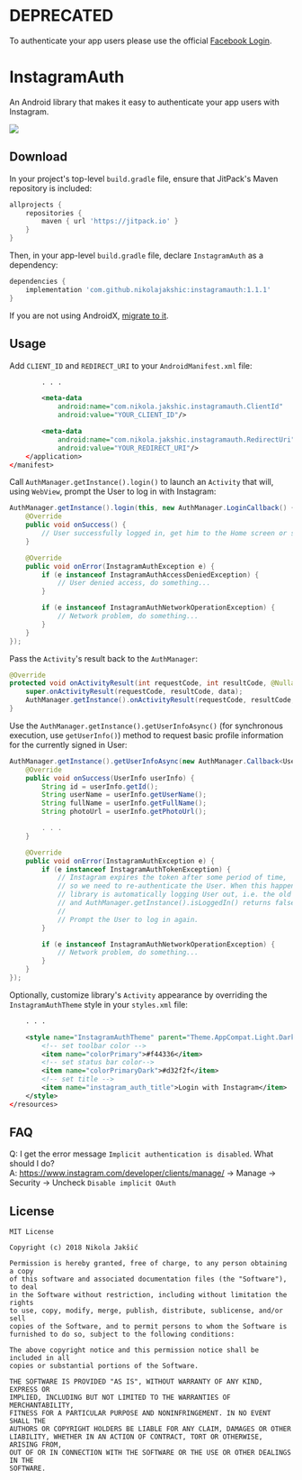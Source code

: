 # DEPRECATED

To authenticate your app users please use the official [Facebook Login](https://developers.facebook.com/docs/facebook-login/).

# InstagramAuth

An Android library that makes it easy to authenticate your app users with Instagram.

[![](https://jitpack.io/v/nikolajakshic/instagramauth.svg)](https://jitpack.io/#nikolajakshic/instagramauth)

## Download

In your project's top-level `build.gradle` file, ensure that JitPack's Maven repository is included:

```groovy
allprojects {
    repositories {
        maven { url 'https://jitpack.io' }
    }
}
```

Then, in your app-level `build.gradle` file, declare `InstagramAuth` as a dependency:

```groovy
dependencies {
    implementation 'com.github.nikolajakshic:instagramauth:1.1.1'
}
```

If you are not using AndroidX, [migrate to it](https://developer.android.com/jetpack/androidx/migrate).

## Usage

Add `CLIENT_ID` and `REDIRECT_URI` to your `AndroidManifest.xml` file:

```xml
        . . .

        <meta-data
            android:name="com.nikola.jakshic.instagramauth.ClientId"
            android:value="YOUR_CLIENT_ID"/>

        <meta-data
            android:name="com.nikola.jakshic.instagramauth.RedirectUri"
            android:value="YOUR_REDIRECT_URI"/>
    </application>
</manifest>
```

Call `AuthManager.getInstance().login()` to launch  an `Activity` that will, using `WebView`, prompt the User
to log in with Instagram:

```java
AuthManager.getInstance().login(this, new AuthManager.LoginCallback() {
    @Override
    public void onSuccess() {
        // User successfully logged in, get him to the Home screen or something...
    }

    @Override
    public void onError(InstagramAuthException e) {
        if (e instanceof InstagramAuthAccessDeniedException) {
            // User denied access, do something...
        }

        if (e instanceof InstagramAuthNetworkOperationException) {
            // Network problem, do something...
        }
    }
});
```

Pass the `Activity`'s result back to the `AuthManager`:

```java
@Override
protected void onActivityResult(int requestCode, int resultCode, @Nullable Intent data) {
    super.onActivityResult(requestCode, resultCode, data);
    AuthManager.getInstance().onActivityResult(requestCode, resultCode, data);
}
```

Use the `AuthManager.getInstance().getUserInfoAsync()` (for synchronous execution, use `getUserInfo()`) method to request basic profile information for the currently signed in User:

```java
AuthManager.getInstance().getUserInfoAsync(new AuthManager.Callback<UserInfo>() {
    @Override
    public void onSuccess(UserInfo userInfo) {
        String id = userInfo.getId();
        String userName = userInfo.getUserName();
        String fullName = userInfo.getFullName();
        String photoUrl = userInfo.getPhotoUrl();

        . . .
    }

    @Override
    public void onError(InstagramAuthException e) {
        if (e instanceof InstagramAuthTokenException) {
            // Instagram expires the token after some period of time,
            // so we need to re-authenticate the User. When this happens,
            // library is automatically logging User out, i.e. the old token is removed
            // and AuthManager.getInstance().isLoggedIn() returns false.
            //
            // Prompt the User to log in again.
        }

        if (e instanceof InstagramAuthNetworkOperationException) {
            // Network problem, do something...
        }
    }
});
```

Optionally, customize library's `Activity` appearance by overriding the `InstagramAuthTheme` style in your `styles.xml` file:

```xml
    . . .

    <style name="InstagramAuthTheme" parent="Theme.AppCompat.Light.DarkActionBar">
        <!-- set toolbar color -->
        <item name="colorPrimary">#f44336</item>
        <!-- set status bar color-->
        <item name="colorPrimaryDark">#d32f2f</item>
        <!-- set title -->
        <item name="instagram_auth_title">Login with Instagram</item>
    </style>
</resources>
```

## FAQ

Q: I get the error message `Implicit authentication is disabled`. What should I do?  
A: https://www.instagram.com/developer/clients/manage/ -> Manage -> Security -> Uncheck `Disable implicit OAuth`

## License

```
MIT License

Copyright (c) 2018 Nikola Jakšić

Permission is hereby granted, free of charge, to any person obtaining a copy
of this software and associated documentation files (the "Software"), to deal
in the Software without restriction, including without limitation the rights
to use, copy, modify, merge, publish, distribute, sublicense, and/or sell
copies of the Software, and to permit persons to whom the Software is
furnished to do so, subject to the following conditions:

The above copyright notice and this permission notice shall be included in all
copies or substantial portions of the Software.

THE SOFTWARE IS PROVIDED "AS IS", WITHOUT WARRANTY OF ANY KIND, EXPRESS OR
IMPLIED, INCLUDING BUT NOT LIMITED TO THE WARRANTIES OF MERCHANTABILITY,
FITNESS FOR A PARTICULAR PURPOSE AND NONINFRINGEMENT. IN NO EVENT SHALL THE
AUTHORS OR COPYRIGHT HOLDERS BE LIABLE FOR ANY CLAIM, DAMAGES OR OTHER
LIABILITY, WHETHER IN AN ACTION OF CONTRACT, TORT OR OTHERWISE, ARISING FROM,
OUT OF OR IN CONNECTION WITH THE SOFTWARE OR THE USE OR OTHER DEALINGS IN THE
SOFTWARE.
```
